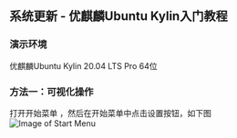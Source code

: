 ## 系统更新 - 优麒麟Ubuntu Kylin入门教程

### 演示环境

优麒麟Ubuntu Kylin 20.04 LTS Pro 64位

### 方法一：可视化操作

打开开始菜单 ，然后在开始菜单中点击设置按钮，如下图
![Image of Start Menu](https://guangya.github.io/ubuntukylin/images/2021/07/26/v2-da7e52a6cb528f9ca1d572fd6121563c_b.png)